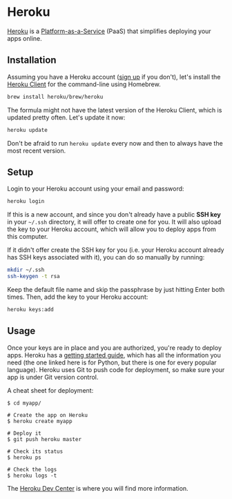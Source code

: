 # Heroku

[Heroku](http://www.heroku.com/) is a [Platform-as-a-Service](http://en.wikipedia.org/wiki/Platform_as_a_service) \(PaaS\) that simplifies deploying your apps online.

## Installation

Assuming you have a Heroku account \([sign up](https://signup.heroku.com) if you don't\), let's install the [Heroku Client](https://devcenter.heroku.com/articles/using-the-cli) for the command-line using Homebrew.

```bash
brew install heroku/brew/heroku
```

The formula might not have the latest version of the Heroku Client, which is updated pretty often. Let's update it now:

```bash
heroku update
```

Don't be afraid to run `heroku update` every now and then to always have the most recent version.

## Setup

Login to your Heroku account using your email and password:

```bash
heroku login
```

If this is a new account, and since you don't already have a public **SSH key** in your `~/.ssh` directory, it will offer to create one for you. It will also upload the key to your Heroku account, which will allow you to deploy apps from this computer.

If it didn't offer create the SSH key for you \(i.e. your Heroku account already has SSH keys associated with it\), you can do so manually by running:

```bash
mkdir ~/.ssh
ssh-keygen -t rsa
```

Keep the default file name and skip the passphrase by just hitting Enter both times. Then, add the key to your Heroku account:

```bash
heroku keys:add
```

## Usage

Once your keys are in place and you are authorized, you're ready to deploy apps. Heroku has a [getting started guide](https://devcenter.heroku.com/articles/python), which has all the information you need \(the one linked here is for Python, but there is one for every popular language\). Heroku uses Git to push code for deployment, so make sure your app is under Git version control.

A cheat sheet for deployment:

```text
$ cd myapp/

# Create the app on Heroku
$ heroku create myapp

# Deploy it
$ git push heroku master

# Check its status
$ heroku ps

# Check the logs
$ heroku logs -t
```

The [Heroku Dev Center](https://devcenter.heroku.com/) is where you will find more information.

